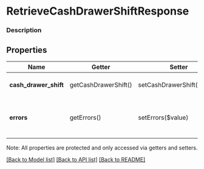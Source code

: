 # RetrieveCashDrawerShiftResponse

### Description



## Properties
Name | Getter | Setter | Type | Description | Notes
------------ | ------------- | ------------- | ------------- | ------------- | -------------
**cash_drawer_shift** | getCashDrawerShift() | setCashDrawerShift($value) | [**\SquareConnect\Model\CashDrawerShift**](CashDrawerShift.md) | The cash drawer shift queried for. | [optional] 
**errors** | getErrors() | setErrors($value) | [**\SquareConnect\Model\Error[]**](Error.md) | Any errors that occurred during the request. | [optional] 

Note: All properties are protected and only accessed via getters and setters.

[[Back to Model list]](../../README.md#documentation-for-models) [[Back to API list]](../../README.md#documentation-for-api-endpoints) [[Back to README]](../../README.md)

